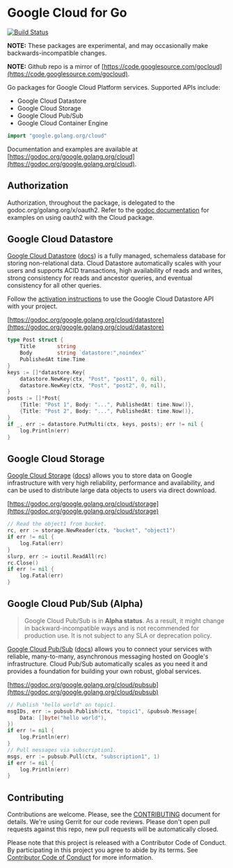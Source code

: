 # Google Cloud for Go

[![Build Status](https://travis-ci.org/GoogleCloudPlatform/gcloud-golang.svg?branch=master)](https://travis-ci.org/GoogleCloudPlatform/gcloud-golang)

**NOTE:** These packages are experimental, and may occasionally make
backwards-incompatible changes.

**NOTE:** Github repo is a mirror of [https://code.googlesource.com/gocloud](https://code.googlesource.com/gocloud).

Go packages for Google Cloud Platform services. Supported APIs include:

 * Google Cloud Datastore
 * Google Cloud Storage
 * Google Cloud Pub/Sub
 * Google Cloud Container Engine

``` go
import "google.golang.org/cloud"
```

Documentation and examples are available at
[https://godoc.org/google.golang.org/cloud](https://godoc.org/google.golang.org/cloud).

## Authorization

Authorization, throughout the package, is delegated to the godoc.org/golang.org/x/oauth2.
Refer to the [godoc documentation](https://godoc.org/golang.org/x/oauth2)
for examples on using oauth2 with the Cloud package.

## Google Cloud Datastore

[Google Cloud Datastore][cloud-datastore] ([docs][cloud-datastore-docs]) is a fully
managed, schemaless database for storing non-relational data. Cloud Datastore
automatically scales with your users and supports ACID transactions, high availability
of reads and writes, strong consistency for reads and ancestor queries, and eventual
consistency for all other queries.

Follow the [activation instructions][cloud-datastore-activation] to use the Google
Cloud Datastore API with your project.

[https://godoc.org/google.golang.org/cloud/datastore](https://godoc.org/google.golang.org/cloud/datastore)


```go
type Post struct {
    Title       string
    Body        string `datastore:",noindex"`
    PublishedAt time.Time
}
keys := []*datastore.Key{
    datastore.NewKey(ctx, "Post", "post1", 0, nil),
    datastore.NewKey(ctx, "Post", "post2", 0, nil),
}
posts := []*Post{
    {Title: "Post 1", Body: "...", PublishedAt: time.Now()},
    {Title: "Post 2", Body: "...", PublishedAt: time.Now()},
}
if _, err := datastore.PutMulti(ctx, keys, posts); err != nil {
    log.Println(err)
}
```

## Google Cloud Storage

[Google Cloud Storage][cloud-storage] ([docs][cloud-storage-docs]) allows you to store
data on Google infrastructure with very high reliability, performance and availability,
and can be used to distribute large data objects to users via direct download.

[https://godoc.org/google.golang.org/cloud/storage](https://godoc.org/google.golang.org/cloud/storage)


```go
// Read the object1 from bucket.
rc, err := storage.NewReader(ctx, "bucket", "object1")
if err != nil {
    log.Fatal(err)
}
slurp, err := ioutil.ReadAll(rc)
rc.Close()
if err != nil {
    log.Fatal(err)
}
```

## Google Cloud Pub/Sub (Alpha)

> Google Cloud Pub/Sub is in **Alpha status**. As a result, it might change in
> backward-incompatible ways and is not recommended for production use. It is not
> subject to any SLA or deprecation policy.

[Google Cloud Pub/Sub][cloud-pubsub] ([docs][cloud-pubsub-docs]) allows you to connect
your services with reliable, many-to-many, asynchronous messaging hosted on Google's
infrastructure. Cloud Pub/Sub automatically scales as you need it and provides a foundation
for building your own robust, global services.

[https://godoc.org/google.golang.org/cloud/pubsub](https://godoc.org/google.golang.org/cloud/pubsub)


```go
// Publish "hello world" on topic1.
msgIDs, err := pubsub.Publish(ctx, "topic1", &pubsub.Message{
    Data: []byte("hello world"),
})
if err != nil {
    log.Println(err)
}
// Pull messages via subscription1.
msgs, err := pubsub.Pull(ctx, "subscription1", 1)
if err != nil {
    log.Println(err)
}
```

## Contributing

Contributions are welcome. Please, see the
[CONTRIBUTING](https://github.com/GoogleCloudPlatform/gcloud-golang/blob/master/CONTRIBUTING.md)
document for details. We're using Gerrit for our code reviews. Please don't open pull
requests against this repo, new pull requests will be automatically closed.

Please note that this project is released with a Contributor Code of Conduct.
By participating in this project you agree to abide by its terms.
See [Contributor Code of Conduct](https://github.com/GoogleCloudPlatform/gcloud-golang/blob/master/CONTRIBUTING.md#contributor-code-of-conduct)
for more information.

[cloud-datastore]: https://cloud.google.com/datastore/
[cloud-datastore-docs]: https://cloud.google.com/datastore/docs
[cloud-datastore-activation]: https://cloud.google.com/datastore/docs/activate

[cloud-pubsub]: https://cloud.google.com/pubsub/
[cloud-pubsub-docs]: https://cloud.google.com/pubsub/docs

[cloud-storage]: https://cloud.google.com/storage/
[cloud-storage-docs]: https://cloud.google.com/storage/docs/overview
[cloud-storage-create-bucket]: https://cloud.google.com/storage/docs/cloud-console#_creatingbuckets
